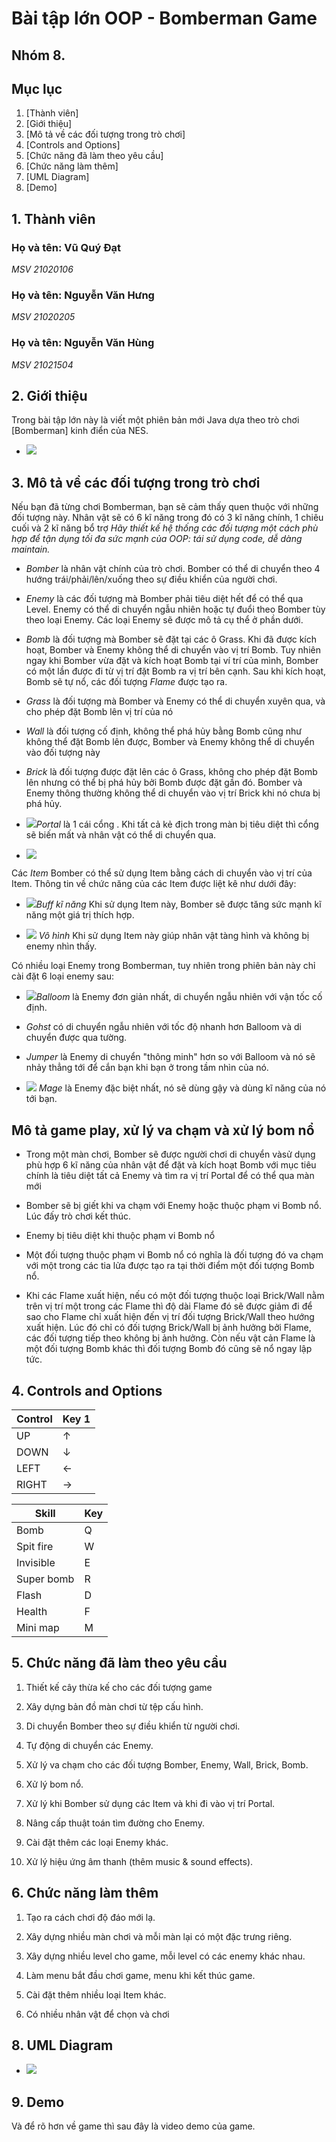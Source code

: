 # Bài tập lớn OOP - Bomberman Game
## **Nhóm 8.**

## **Mục lục**
1. [Thành viên]
1. [Giới thiệu]
3. [Mô tả về các đối tượng trong trò chơi]
4. [Controls and Options]
5. [Chức năng đã làm theo yêu cầu]
6. [Chức năng làm thêm]
7. [UML Diagram]
8. [Demo]

## **1. Thành viên**
### **Họ và tên: Vũ Quý Đạt**
*MSV 21020106*
### **Họ và tên: Nguyễn Văn Hưng**
*MSV 21020205*
### **Họ và tên: Nguyễn Văn Hùng**
*MSV 21021504*
## **2. Giới thiệu**
Trong bài tập lớn này là viết một phiên bản mới Java dựa theo trò chơi [Bomberman] kinh điển của NES.
- ![](src/main/resources/introduce/introducegamr.png)




## **3. Mô tả về các đối tượng trong trò chơi**
Nếu bạn đã từng chơi Bomberman, bạn sẽ cảm thấy quen thuộc với những đối tượng này.
Nhân vật sẽ có 6 kĩ năng trong đó có 3 kĩ năng chính, 1 chiêu cuối và 2 kĩ năng bổ trợ
*Hãy thiết kế hệ thống các đối tượng một cách phù hợp để tận dụng tối đa sức mạnh của OOP: tái sử dụng code, dễ dàng maintain.*

- *Bomber* là nhân vật chính của trò chơi. Bomber có thể di chuyển theo 4 hướng trái/phải/lên/xuống theo sự điều khiển của người chơi.

- *Enemy* là các đối tượng mà Bomber phải tiêu diệt hết để có thể qua Level. Enemy có thể di chuyển ngẫu nhiên hoặc tự đuổi theo Bomber tùy theo loại Enemy. Các loại Enemy sẽ được mô tả cụ thể ở phần dưới.

- *Bomb* là đối tượng mà Bomber sẽ đặt tại các ô Grass. Khi đã được kích hoạt, Bomber và Enemy không thể di chuyển vào vị trí Bomb. Tuy nhiên ngay khi Bomber vừa đặt và kích hoạt Bomb tại ví trí của mình, Bomber có một lần được đi từ vị trí đặt Bomb ra vị trí bên cạnh. Sau khi kích hoạt, Bomb sẽ tự nổ, các đối tượng *Flame*  được tạo ra.

- *Grass* là đối tượng mà Bomber và Enemy có thể di chuyển xuyên qua, và cho phép đặt Bomb lên vị trí của nó

- *Wall* là đối tượng cố định, không thể phá hủy bằng Bomb cũng như không thể đặt Bomb lên được, Bomber và Enemy không thể di chuyển vào đối tượng này

- *Brick* là đối tượng được đặt lên các ô Grass, không cho phép đặt Bomb lên nhưng có thể bị phá hủy bởi Bomb được đặt gần đó. Bomber và Enemy thông thường không thể di chuyển vào vị trí Brick khi nó chưa bị phá hủy.

- ![](src/main/resources/introduce/horizontal_up.png)*Portal* là 1 cái cổng . Khi tất cả kẻ địch trong màn bị tiêu diệt thì cổng sẽ biến mất và nhân vật có thể di chuyển qua.
- ![](src/main/resources/introduce/horizontal_up.png)
 
Các *Item* Bomber có thể sử dụng Item bằng cách di chuyển vào vị trí của Item. Thông tin về chức năng của các Item được liệt kê như dưới đây:
- ![](src/main/resources/introduce/.png)*Buff kĩ năng* Khi sử dụng Item này, Bomber sẽ được tăng sức mạnh kĩ năng một giá trị thích hợp.

- ![](src/main/resources/introduce/invisible.png) *Vô hình* Khi sử dụng Item này giúp nhân vật tàng hình và không bị enemy nhìn thấy.



Có nhiều loại Enemy trong Bomberman, tuy nhiên trong phiên bản này chỉ cài đặt 6 loại enemy sau:

- ![](src/main/resources/introduce/enemy.png)*Balloom* là Enemy đơn giản nhất, di chuyển ngẫu nhiên với vận tốc cố định.

- *Gohst* có di chuyển ngẫu nhiên với tốc độ nhanh hơn Balloom và di chuyển được qua tường.

- *Jumper* là Enemy di chuyển "thông minh" hơn so với Balloom và nó sẽ nhảy thẳng tới để cắn bạn khi bạn ở trong tầm nhìn của nó.

- ![](src/main/resources/introduce/mage.png) *Mage* là Enemy đặc biệt nhất, nó sẽ dùng gậy và dùng kĩ năng của nó tới bạn.


## Mô tả game play, xử lý va chạm và xử lý bom nổ
- Trong một màn chơi, Bomber sẽ được người chơi di chuyển vàsử dụng phù hợp 6 kĩ năng của nhân vật để đặt và kích hoạt Bomb với mục tiêu chính là tiêu diệt tất cả Enemy và tìm ra vị trí Portal để có thể qua màn mới

- Bomber sẽ bị giết khi va chạm với Enemy hoặc thuộc phạm vi Bomb nổ. Lúc đấy trò chơi kết thúc.

- Enemy bị tiêu diệt khi thuộc phạm vi Bomb nổ

- Một đối tượng thuộc phạm vi Bomb nổ có nghĩa là đối tượng đó va chạm với một trong các tia lửa được tạo ra tại thời điểm một đối tượng Bomb nổ.


- Khi các Flame xuất hiện, nếu có một đối tượng thuộc loại Brick/Wall nằm trên vị trí một trong các Flame thì độ dài Flame đó sẽ được giảm đi để sao cho Flame chỉ xuất hiện đến vị trí đối tượng Brick/Wall theo hướng xuất hiện. Lúc đó chỉ có đối tượng Brick/Wall bị ảnh hưởng bởi Flame, các đối tượng tiếp theo không bị ảnh hưởng. Còn nếu vật cản Flame là một đối tượng Bomb khác thì đối tượng Bomb đó cũng sẽ nổ ngay lập tức.

## **4. Controls and Options**

| Control | Key 1 |
|---------|-------|
| UP      | ↑     |
| DOWN    |  ↓    |
| LEFT    |  ←    |
| RIGHT   |  →    |

| Skill | Key  |
|------------|-------|
| Bomb       | Q     |
| Spit fire  |  W    |
| Invisible  |  E    |
| Super bomb |  R    |
| Flash      | D     |
| Health     | F     |
| Mini map   | M     |


## **5. Chức năng đã làm theo yêu cầu**
1. Thiết kế cây thừa kế cho các đối tượng game
2. Xây dựng bản đồ màn chơi từ tệp cấu hình.
3. Di chuyển Bomber theo sự điều khiển từ người chơi.
4. Tự động di chuyển các Enemy.
5. Xử lý va chạm cho các đối tượng Bomber, Enemy, Wall, Brick, Bomb.
6. Xử lý bom nổ.
7. Xử lý khi Bomber sử dụng các Item và khi đi vào vị trí Portal.

8. Nâng cấp thuật toán tìm đường cho Enemy.
9. Cài đặt thêm các loại Enemy khác.
10. Xử lý hiệu ứng âm thanh (thêm music & sound effects).

## **6. Chức năng làm thêm**
1. Tạo ra cách chơi độ đáo mới lạ.

2. Xây dựng nhiều màn chơi và mỗi màn lại có một đặc trưng riêng.

3. Xây dựng nhiều level cho game, mỗi level có các enemy khác nhau.

4. Làm menu bắt đầu chơi game, menu khi kết thúc game.

5. Cài đặt thêm nhiều loại Item khác.

6. Có nhiều nhân vật để chọn và chơi

## **8. UML Diagram**
- ![](src/main/resources/introduce/diagram.png)

## **9. Demo**
Và để rõ hơn về game thì sau đây là video demo của game.

